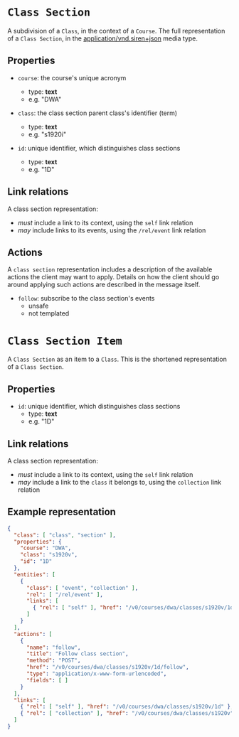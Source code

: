 # `Class Section`
A subdivision of a `Class`, in the context of a `Course`. The full representation of a `Class Section`, in the [application/vnd.siren+json](https://github.com/kevinswiber/siren) media type.

## Properties
* `course`: the course's unique acronym
  - type: **text**
  - e.g. "DWA"

* `class`: the class section parent class's identifier (term)
  - type: **text**
  - e.g. "s1920i"

* `id`: unique identifier, which distinguishes class sections
  - type: **text**
  - e.g. "1D"

## Link relations
A class section representation:
* *must* include a link to its context, using the `self` link relation
* *may* include links to its events, using the `/rel/event` link relation

## Actions
A `class section` representation includes a description of the available actions the client may want to apply. Details on how the client should go around applying such actions are described in the message itself.

* `follow`: subscribe to the class section's events
  - unsafe
  - not templated

# `Class Section Item`
A `Class Section` as an item to a `Class`. This is the shortened representation of a `Class Section`.

## Properties

* `id`: unique identifier, which distinguishes class sections
  - type: **text**
  - e.g. "1D"

## Link relations
A class section representation:
* *must* include a link to its context, using the `self` link relation
* *may* include a link to the `class` it belongs to, using the `collection` link relation

## Example representation
```json
{
  "class": [ "class", "section" ],
  "properties": { 
    "course": "DWA",
    "class": "s1920v",
    "id": "1D"
  },
  "entities": [
    {
      "class": [ "event", "collection" ],
      "rel": [ "/rel/event" ], 
      "links": [
        { "rel": [ "self" ], "href": "/v0/courses/dwa/classes/s1920v/1d/events" }
      ]
    }
  ],
  "actions": [
    {
      "name": "follow",
      "title": "Follow class section",
      "method": "POST",
      "href": "/v0/courses/dwa/classes/s1920v/1d/follow",
      "type": "application/x-www-form-urlencoded",
      "fields": [ ]
    }
  ],
  "links": [
    { "rel": [ "self" ], "href": "/v0/courses/dwa/classes/s1920v/1d" },
    { "rel": [ "collection" ], "href": "/v0/courses/dwa/classes/s1920v" }
  ]
}
```
